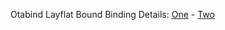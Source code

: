 Otabind Layflat Bound Binding Details: [One](http://makeyourbookreal.wordpress.com/2012/07/02/bookbinding-otabind/) - [Two](http://www.webcomlink.com/tech/bind.htm)